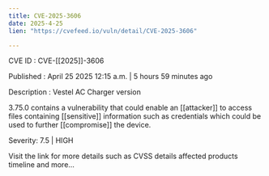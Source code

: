 ```yaml
---
title: CVE-2025-3606
date: 2025-4-25
lien: "https://cvefeed.io/vuln/detail/CVE-2025-3606"

---
```


CVE ID : CVE-[[2025]]-3606

Published :  April 25
2025
12:15 a.m. | 5 hours
59 minutes ago

Description : Vestel AC Charger 
version 

3.75.0 contains a vulnerability that 
could enable an  [[attacker]] to access files containing  [[sensitive]] 
information
such as credentials which could be used to further 
 [[compromise]] the device.

Severity: 7.5 | HIGH

Visit the link for more details
such as CVSS details
affected products
timeline
and more...
